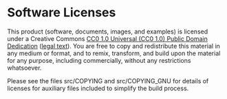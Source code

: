 # Software Licenses

This product (software, documents, images, and examples) is licensed
under a Creative Commons
[CC0 1.0 Universal (CC0 1.0) Public Domain
Dedication](https://creativecommons.org/publicdomain/zero/1.0/) ([legal
text](https://creativecommons.org/publicdomain/zero/1.0/legalcode)).
You are free to copy and redistribute this material in any medium or
format, and to remix, transform, and build upon the material for any
purpose, including commercially, without any restrictions whatsoever.

Please see the files src/COPYING and src/COPYING_GNU for details of
licenses for auxiliary files included to simplify the build process.
